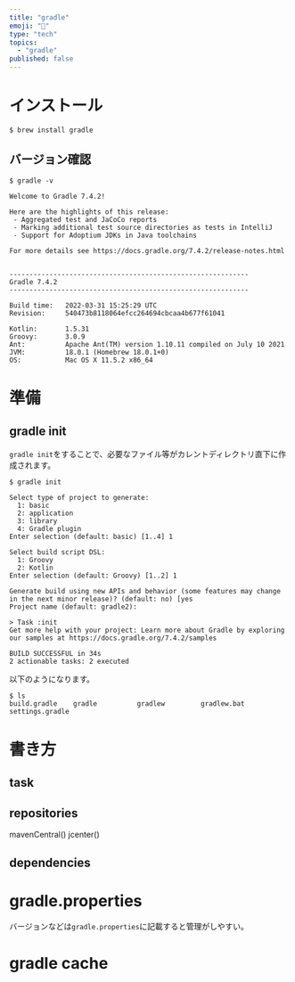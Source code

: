 ```yaml
---
title: "gradle"
emoji: "🎉"
type: "tech"
topics:
  - "gradle"
published: false
---
```


# インストール
```
$ brew install gradle
```

## バージョン確認
```
$ gradle -v

Welcome to Gradle 7.4.2!

Here are the highlights of this release:
 - Aggregated test and JaCoCo reports
 - Marking additional test source directories as tests in IntelliJ
 - Support for Adoptium JDKs in Java toolchains

For more details see https://docs.gradle.org/7.4.2/release-notes.html


------------------------------------------------------------
Gradle 7.4.2
------------------------------------------------------------

Build time:   2022-03-31 15:25:29 UTC
Revision:     540473b8118064efcc264694cbcaa4b677f61041

Kotlin:       1.5.31
Groovy:       3.0.9
Ant:          Apache Ant(TM) version 1.10.11 compiled on July 10 2021
JVM:          18.0.1 (Homebrew 18.0.1+0)
OS:           Mac OS X 11.5.2 x86_64
```
# 準備
## gradle init
`gradle init`をすることで、必要なファイル等がカレントディレクトリ直下に作成されます。
```
$ gradle init

Select type of project to generate:
  1: basic
  2: application
  3: library
  4: Gradle plugin
Enter selection (default: basic) [1..4] 1

Select build script DSL:
  1: Groovy
  2: Kotlin
Enter selection (default: Groovy) [1..2] 1

Generate build using new APIs and behavior (some features may change in the next minor release)? (default: no) [yes
Project name (default: gradle2): 

> Task :init
Get more help with your project: Learn more about Gradle by exploring our samples at https://docs.gradle.org/7.4.2/samples

BUILD SUCCESSFUL in 34s
2 actionable tasks: 2 executed
```
以下のようになります。
```
$ ls
build.gradle    gradle          gradlew         gradlew.bat     settings.gradle
```

# 書き方
## task

## repositories
mavenCentral()
jcenter()
## dependencies




# gradle.properties
バージョンなどは`gradle.properties`に記載すると管理がしやすい。

# gradle cache


